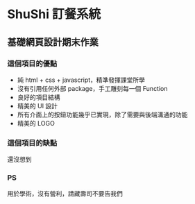 # ShuShi 訂餐系統

## 基礎網頁設計期末作業

### 這個項目的優點
* 純 html + css + javascript，精準發揮課堂所學
* 沒有引用任何外部 package，手工雕刻每一個 Function
* 良好的項目結構
* 精美的 UI 設計
* 所有介面上的按鈕功能幾乎已實現，除了需要與後端溝通的功能
* 精美的 LOGO

### 這個項目的缺點
還沒想到

### PS
用於學術，沒有營利，請藏壽司不要告我們
